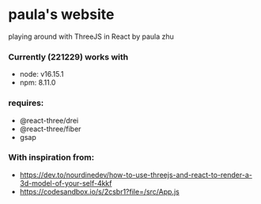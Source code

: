 # paula's website
playing around with ThreeJS in React by paula zhu


### Currently (221229) works with
- node: v16.15.1
- npm: 8.11.0

### requires:
- @react-three/drei
- @react-three/fiber
- gsap

### With inspiration from:
- https://dev.to/nourdinedev/how-to-use-threejs-and-react-to-render-a-3d-model-of-your-self-4kkf
- https://codesandbox.io/s/2csbr1?file=/src/App.js
